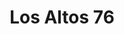 ---
title: "Los Altos 76"
url: /los-altos/los-altos-76-south-san-antonio-road/
shop: Lebensmittel
---